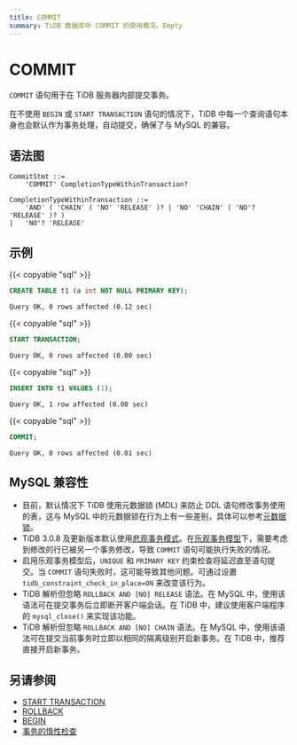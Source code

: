 ```yaml
---
title: COMMIT
summary: TiDB 数据库中 COMMIT 的使用概况。Empty
---
```


# COMMIT

`COMMIT` 语句用于在 TiDB 服务器内部提交事务。

在不使用 `BEGIN` 或 `START TRANSACTION` 语句的情况下，TiDB 中每一个查询语句本身也会默认作为事务处理，自动提交，确保了与 MySQL 的兼容。

## 语法图

```ebnf+diagram
CommitStmt ::=
    'COMMIT' CompletionTypeWithinTransaction?

CompletionTypeWithinTransaction ::=
    'AND' ( 'CHAIN' ( 'NO' 'RELEASE' )? | 'NO' 'CHAIN' ( 'NO'? 'RELEASE' )? )
|   'NO'? 'RELEASE'
```

## 示例

{{< copyable "sql" >}}

```sql
CREATE TABLE t1 (a int NOT NULL PRIMARY KEY);
```

```
Query OK, 0 rows affected (0.12 sec)
```

{{< copyable "sql" >}}

```sql
START TRANSACTION;
```

```
Query OK, 0 rows affected (0.00 sec)
```

{{< copyable "sql" >}}

```sql
INSERT INTO t1 VALUES (1);
```

```
Query OK, 1 row affected (0.00 sec)
```

{{< copyable "sql" >}}

```sql
COMMIT;
```

```
Query OK, 0 rows affected (0.01 sec)
```

## MySQL 兼容性

* 目前，默认情况下 TiDB 使用元数据锁 (MDL) 来防止 DDL 语句修改事务使用的表，这与 MySQL 中的元数据锁在行为上有一些差别，具体可以参考[元数据锁](/metadata-lock.md)。
* TiDB 3.0.8 及更新版本默认使用[悲观事务模式](/pessimistic-transaction.md)。在[乐观事务模型](/optimistic-transaction.md)下，需要考虑到修改的行已被另一个事务修改，导致 `COMMIT` 语句可能执行失败的情况。
* 启用乐观事务模型后，`UNIQUE` 和 `PRIMARY KEY` 约束检查将延迟直至语句提交。当 `COMMIT` 语句失败时，这可能导致其他问题。可通过设置 `tidb_constraint_check_in_place=ON` 来改变该行为。
* TiDB 解析但忽略 `ROLLBACK AND [NO] RELEASE` 语法。在 MySQL 中，使用该语法可在提交事务后立即断开客户端会话。在 TiDB 中，建议使用客户端程序的 `mysql_close()` 来实现该功能。
* TiDB 解析但忽略 `ROLLBACK AND [NO] CHAIN` 语法。在 MySQL 中，使用该语法可在提交当前事务时立即以相同的隔离级别开启新事务。在 TiDB 中，推荐直接开启新事务。

## 另请参阅

* [START TRANSACTION](/sql-statements/sql-statement-start-transaction.md)
* [ROLLBACK](/sql-statements/sql-statement-rollback.md)
* [BEGIN](/sql-statements/sql-statement-begin.md)
* [事务的惰性检查](/transaction-overview.md#惰性检查)
